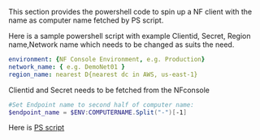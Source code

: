 This section provides the powershell code to spin up a NF client with the name as computer name fetched by PS script. 

Here is a sample powershell script with example Clientid, Secret, Region name,Network name which needs to be changed as suits the need. 

``` yaml 
environment: {NF Console Environment, e.g. Production}
network_name: { e.g. DemoNet01 } 
region_name: nearest D{nearest dc in AWS, us-east-1}
```
Clientid and Secret needs to be fetched from the NFconsole

```powershell
#Set Endpoint name to second half of computer name:
$endpoint_name = $ENV:COMPUTERNAME.Split("-")[-1]
```

Here is [PS script](../source-code/NF-pwrshell.ps1)